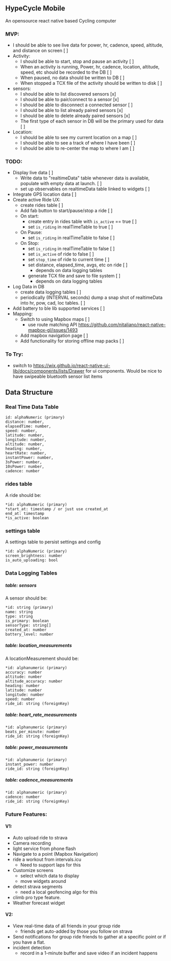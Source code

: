 ## HypeCycle Mobile

An opensource react native based Cycling computer

### MVP:
- I should be able to see live data for power, hr, cadence, speed, altitude, and distance on screen [ ]
- Activity:
	- I should be able to start, stop and pause an activity [ ]
	- When an activity is running, Power, hr, cadence, location, altitude, speed, etc should be recorded to the DB [ ]
	- When paused, no data should be written to DB [ ]
	- When stopped a TCX file of the activity should be written to disk [ ]
- sensors:
	- I should be able to list discovered sensors [x]
	- I should be able to pair/connect to a sensor [x]
	- I should be able to disconnect a connected sensor [ ]
	- I should be able to list already paired sensors [x]
	- I should be able to delete already paired sensors [x]
	- The first type of each sensor in DB will be the primary used for data [ ]
- Location:
	- I should be able to see my current location on a map [ ]
	- I should be able to see a track of where I have been [ ]
	- I should be able to re-center the map to where I am [ ]

### TODO:
- Display live data [ ]
	- Write data to "realtimeData" table whenever data is available, populate with empty data at launch. [ ]
	- set up observables on realtimeData table linked to widgets [ ]
- Integrate GPS location data [ ]
- Create active Ride UX:
	- create rides table [ ]
	- Add fab button to start/pause/stop a ride [ ]
	- On start:
		- create entry in rides table with `is_active` == true [ ]
		- set `is_riding` in realTimeTable to true [ ]
	- On Pause:
		- set `is_riding` in realTimeTable to false [ ]
	- On Stop:
		- set `is_riding` in realTimeTable to false [ ]
		- set `is_active` of ride to false [ ]
		- set `stop_time` of ride to current time [ ]
		- set distance, elapsed_time, avgs, etc on ride [ ]
			- depends on data logging tables
		- generate TCX file and save to file system [ ]
			- depends on data logging tables
- Log Data in DB
	- create data logging tables [ ]
	- periodically (INTERVAL seconds) dump a snap shot of realtimeData into hr, pow, cad, loc tables. [ ]
- Add battery to ble lib supported services [ ]
- Mapping:
	- Switch to using Mapbox maps [ ]
		- use route matching API https://github.com/nitaliano/react-native-mapbox-gl/issues/1493
	- Add mapbox navigation page [ ]
	- Add functionality for storing offline map packs [ ]

### To Try:
- switch to https://wix.github.io/react-native-ui-lib/docs/components/lists/Drawer for ui components. Would be nice to have swipeable bluetooth sensor list items

## Data Structure
### Real Time Data Table 

```
id: alphaNumeric (primary)
distance: number,
elapsedTime: number,
speed: number,
latitude: number,
longitude: number,
altitude: number,
heading: number,
heartRate: number,
instantPower: number,
3sPower: number,
10sPower: number,
cadence: number
```

### **rides** table
A ride should be:
```
*id: alphaNumeric (primary)
*start_at: timestamp / or just use created_at
end_at: timestamp
*is_active: boolean
```

### settings table
A settings table to persist settings and config
```
*id: alphaNumeric (primary)
screen_brightness: number
is_auto_uploading: bool
```

### Data Logging Tables
##### table: sensors
A sensor should be:
```
*id: string (primary) 
name: string
type: string
is_primary: boolean
sensorType: string[]
created_at: number
battery_level: number
```

##### table: **location_measurements**
A locationMeasurement should be:
```
*id: alphanumeric (primary)
accuracy: number
altitude: number
altitude_accuracy: number
heading: number
latitude: number
longitude: number
speed: number
ride_id: string (foreignKey)
```

##### table: **heart_rate_measurements**
```
*id: alphanumeric (primary)
beats_per_minute: number
ride_id: string (foreignKey)
```

##### table: **power_measurements**
```
*id: alphanumeric (primary)
instant_power: number
ride_id: string (foreignKey)
```

##### table: **cadence_measurements**
```
*id: alphanumeric (primary)
cadence: number
ride_id: string (foreignKey)
```

### Future Features:

#### V1:
- Auto upload ride to strava
- Camera recording 
- light service from phone flash
- Navigate to a point (Mapbox Navigation)
- ride a workout from intervals.icu
	- Need to support laps for this
- Customize screens
	- select which data to display
	- move widgets around 
- detect strava segments
	- need a local geofencing algo for this
- climb pro type feature.
- Weather forecast widget

#### V2:
- View real-time data of all friends in your group ride 
    - friends get auto-added by those you follow on strava
- Send notifications for group ride friends to gather at a specific point or if you have a flat.
- incident detection
	- record in a 1-minute buffer and save video if an incident happens
